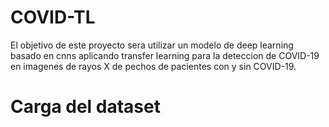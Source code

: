# COVID-TL

El objetivo de este proyecto sera utilizar un modelo de deep learning basado en cnns aplicando transfer learning para la deteccion de COVID-19 en imagenes de rayos X de pechos de pacientes con y sin COVID-19.

# Carga del dataset
